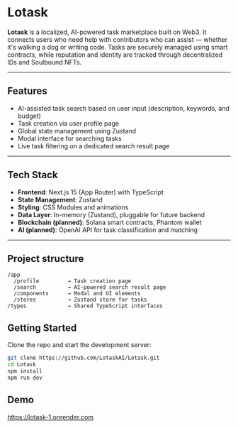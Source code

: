 # Lotask

**Lotask** is a localized, AI-powered task marketplace built on Web3. It connects users who need help with contributors who can assist — whether it's walking a dog or writing code. Tasks are securely managed using smart contracts, while reputation and identity are tracked through decentralized IDs and Soulbound NFTs.

---


## Features

- AI-assisted task search based on user input (description, keywords, and budget)
- Task creation via user profile page
- Global state management using Zustand
- Modal interface for searching tasks
- Live task filtering on a dedicated search result page

---

## Tech Stack

- **Frontend**: Next.js 15 (App Router) with TypeScript
- **State Management**: Zustand
- **Styling**: CSS Modules and animations
- **Data Layer**: In-memory (Zustand), pluggable for future backend
- **Blockchain (planned)**: Solana smart contracts, Phantom wallet
- **AI (planned)**: OpenAI API for task classification and matching

---

## Project structure
```
/app
  /profile         → Task creation page
  /search          → AI-powered search result page
  /components      → Modal and UI elements
  /stores          → Zustand store for tasks
/types             → Shared TypeScript interfaces
```

## Getting Started

Clone the repo and start the development server:

```bash
git clone https://github.com/LotaskAI/Lotask.git
cd Lotask
npm install
npm run dev
```

## Demo

https://lotask-1.onrender.com


